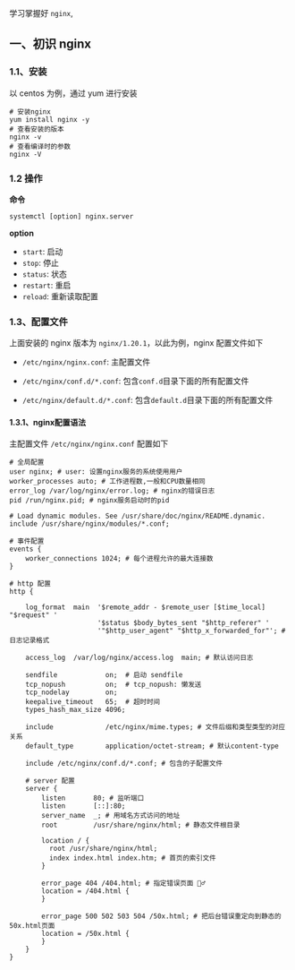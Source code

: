 学习掌握好 `nginx`,  

## 一、初识 nginx 

### 1.1、安装
以 centos 为例，通过 yum 进行安装
```shell
# 安装nginx
yum install nginx -y
# 查看安装的版本
nginx -v
# 查看编译时的参数
nginx -V 
```


### 1.2 操作
**命令**
```shell
systemctl [option] nginx.server
```

**option**
- `start`: 启动
- `stop`: 停止
- `status`: 状态
- `restart`: 重启
- `reload`: 重新读取配置

### 1.3、配置文件

上面安装的 nginx 版本为 `nginx/1.20.1`，以此为例，nginx 配置文件如下

- `/etc/nginx/nginx.conf`: 主配置文件

- `/etc/nginx/conf.d/*.conf`: 包含`conf.d`目录下面的所有配置文件

- `/etc/nginx/default.d/*.conf`: 包含`default.d`目录下面的所有配置文件

#### 1.3.1、nginx配置语法

主配置文件 `/etc/nginx/nginx.conf` 配置如下

```shell
# 全局配置 
user nginx; # user: 设置nginx服务的系统使用用户
worker_processes auto; # 工作进程数,一般和CPU数量相同
error_log /var/log/nginx/error.log; # nginx的错误日志
pid /run/nginx.pid; # nginx服务启动时的pid

# Load dynamic modules. See /usr/share/doc/nginx/README.dynamic.
include /usr/share/nginx/modules/*.conf;

# 事件配置 
events {
    worker_connections 1024; # 每个进程允许的最大连接数 
}

# http 配置
http {

    log_format  main  '$remote_addr - $remote_user [$time_local] "$request" '
                      '$status $body_bytes_sent "$http_referer" '
                      '"$http_user_agent" "$http_x_forwarded_for"'; # 日志记录格式

    access_log  /var/log/nginx/access.log  main; # 默认访问日志

    sendfile            on;  # 启动 sendfile
    tcp_nopush          on;  # tcp_nopush: 懒发送
    tcp_nodelay         on;  
    keepalive_timeout   65;  # 超时时间
    types_hash_max_size 4096; 

    include             /etc/nginx/mime.types; # 文件后缀和类型类型的对应关系
    default_type        application/octet-stream; # 默认content-type

    include /etc/nginx/conf.d/*.conf; # 包含的子配置文件

    # server 配置
    server {
        listen       80; # 监听端口
        listen       [::]:80; 
        server_name  _; # 用域名方式访问的地址
        root         /usr/share/nginx/html; # 静态文件根目录

        location / {
          root /usr/share/nginx/html;
          index index.html index.htm; # 首页的索引文件
        }

        error_page 404 /404.html; # 指定错误页面 🙅‍♂️
        location = /404.html {
        }

        error_page 500 502 503 504 /50x.html; # 把后台错误重定向到静态的50x.html页面
        location = /50x.html {
        }
    }
}
```





